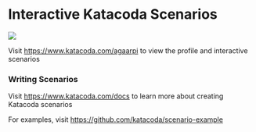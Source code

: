 # Interactive Katacoda Scenarios

[![](http://shields.katacoda.com/katacoda/agaarpi/count.svg)](https://www.katacoda.com/agaarpi "Get your profile on Katacoda.com")

Visit https://www.katacoda.com/agaarpi to view the profile and interactive scenarios

### Writing Scenarios
Visit https://www.katacoda.com/docs to learn more about creating Katacoda scenarios

For examples, visit https://github.com/katacoda/scenario-example
